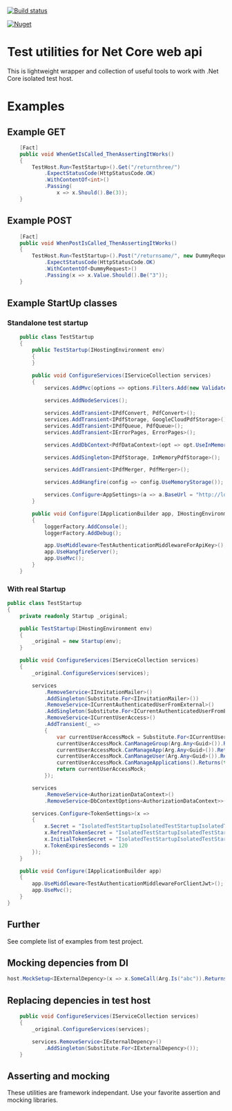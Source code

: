 [![Build status](https://ci.appveyor.com/api/projects/status/cv4tmosjkxe7dpom/branch/master?svg=true)](https://ci.appveyor.com/project/savpek/protacon-netcore-webapi-testutil/branch/master)

[![Nuget](https://img.shields.io/nuget/dt/Protacon.NetCore.WebApi.TestUtil.svg)](https://www.nuget.org/packages/Protacon.NetCore.WebApi.TestUtil/)

# Test utilities for Net Core web api

This is lightweight wrapper and collection of useful tools to work with .Net Core isolated test host.

# Examples
## Example GET
```cs
    [Fact]
    public void WhenGetIsCalled_ThenAssertingItWorks()
    {
        TestHost.Run<TestStartup>().Get("/returnthree/")
            .ExpectStatusCode(HttpStatusCode.OK)
            .WithContentOf<int>()
            .Passing(
                x => x.Should().Be(3));
    }
```

## Example POST
```cs
    [Fact]
    public void WhenPostIsCalled_ThenAssertingItWorks()
    {
        TestHost.Run<TestStartup>().Post("/returnsame/", new DummyRequest { Value = "3" })
            .ExpectStatusCode(HttpStatusCode.OK)
            .WithContentOf<DummyRequest>()
            .Passing(x => x.Value.Should().Be("3"));
    }
```

## Example StartUp classes
### Standalone test startup
```cs
    public class TestStartup
    {
        public TestStartup(IHostingEnvironment env)
        {
        }

        public void ConfigureServices(IServiceCollection services)
        {
            services.AddMvc(options => options.Filters.Add(new ValidateModelAttribute()));

            services.AddNodeServices();

            services.AddTransient<IPdfConvert, PdfConvert>();
            services.AddTransient<IPdfStorage, GoogleCloudPdfStorage>();
            services.AddTransient<IPdfQueue, PdfQueue>();
            services.AddTransient<IErrorPages, ErrorPages>();

            services.AddDbContext<PdfDataContext>(opt => opt.UseInMemoryDatabase());

            services.AddSingleton<IPdfStorage, InMemoryPdfStorage>();

            services.AddTransient<IPdfMerger, PdfMerger>();

            services.AddHangfire(config => config.UseMemoryStorage());

            services.Configure<AppSettings>(a => a.BaseUrl = "http://localhost:5000");
        }

        public void Configure(IApplicationBuilder app, IHostingEnvironment env, ILoggerFactory loggerFactory)
        {
            loggerFactory.AddConsole();
            loggerFactory.AddDebug();

            app.UseMiddleware<TestAuthenticationMiddlewareForApiKey>();
            app.UseHangfireServer();
            app.UseMvc();
        }
    }
```

### With real Startup
```cs
public class TestStartup
{
    private readonly Startup _original;

    public TestStartup(IHostingEnvironment env)
    {
        _original = new Startup(env);
    }

    public void ConfigureServices(IServiceCollection services)
    {
        _original.ConfigureServices(services);

        services
            .RemoveService<IInvitationMailer>()
            .AddSingleton(Substitute.For<IInvitationMailer>())
            .RemoveService<ICurrentAuthenticatedUserFromExternal>()
            .AddSingleton(Substitute.For<ICurrentAuthenticatedUserFromExternal>())
            .RemoveService<ICurrentUserAccess>()
            .AddTransient(_ =>
            {
                var currentUserAccessMock = Substitute.For<ICurrentUserAccess>();
                currentUserAccessMock.CanManageGroup(Arg.Any<Guid>()).Returns(true);
                currentUserAccessMock.CanManageApp(Arg.Any<Guid>()).Returns(true);
                currentUserAccessMock.CanManageUser(Arg.Any<Guid>()).Returns(true);
                currentUserAccessMock.CanManageApplications().Returns(true);
                return currentUserAccessMock;
            });

        services
            .RemoveService<AuthorizationDataContext>()
            .RemoveService<DbContextOptions<AuthorizationDataContext>>()

        services.Configure<TokenSettings>(x =>
        {
            x.Secret = "IsolatedTestStartupIsolatedTestStartupIsolatedTestStartup";
            x.RefreshTokenSecret = "IsolatedTestStartupIsolatedTestStartupIsolatedTestStartup_Refresh";
            x.InitialTokenSecret = "IsolatedTestStartupIsolatedTestStartupIsolatedTestStartup_Initial";
            x.TokenExpiresSeconds = 120
        });
    }

    public void Configure(IApplicationBuilder app)
    {
        app.UseMiddleware<TestAuthenticationMiddlewareForClientJwt>();
        app.UseMvc();
    }
}
```
## Further
See complete list of examples from test project.

## Mocking depencies from DI
```cs
host.MockSetup<IExternalDepency>(x => x.SomeCall(Arg.Is("abc")).Returns("3"));
```

## Replacing depencies in test host
```cs
    public void ConfigureServices(IServiceCollection services)
    {
        _original.ConfigureServices(services);

        services.RemoveService<IExternalDepency>()
            .AddSingleton(Substitute.For<IExternalDepency>());
    }
```

## Asserting and mocking
These utilities are framework independant. Use your favorite assertion and mocking libraries.
